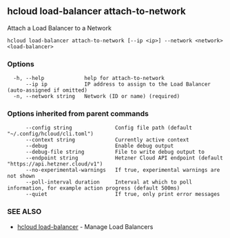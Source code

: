 ## hcloud load-balancer attach-to-network

Attach a Load Balancer to a Network

```
hcloud load-balancer attach-to-network [--ip <ip>] --network <network> <load-balancer>
```

### Options

```
  -h, --help             help for attach-to-network
      --ip ip            IP address to assign to the Load Balancer (auto-assigned if omitted)
  -n, --network string   Network (ID or name) (required)
```

### Options inherited from parent commands

```
      --config string              Config file path (default "~/.config/hcloud/cli.toml")
      --context string             Currently active context
      --debug                      Enable debug output
      --debug-file string          File to write debug output to
      --endpoint string            Hetzner Cloud API endpoint (default "https://api.hetzner.cloud/v1")
      --no-experimental-warnings   If true, experimental warnings are not shown
      --poll-interval duration     Interval at which to poll information, for example action progress (default 500ms)
      --quiet                      If true, only print error messages
```

### SEE ALSO

* [hcloud load-balancer](hcloud_load-balancer.md)	 - Manage Load Balancers
